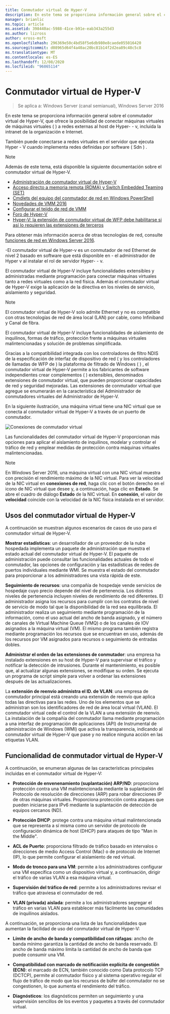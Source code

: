 ```yaml
---
title: Conmutador virtual de Hyper-V
description: En este tema se proporciona información general sobre el conmutador virtual de Hyper-V en Windows Server 2016.
manager: brianlic
ms.topic: article
ms.assetid: 398440ac-5988-41ce-b91e-eab343a255d3
ms.author: lizross
author: eross-msft
ms.openlocfilehash: 296369e50c4bd58f5e6db980e8caede055016420
ms.sourcegitcommit: d08965d64f4a40ac20bc81b14f2d2ea89c48c5c8
ms.translationtype: MT
ms.contentlocale: es-ES
ms.lasthandoff: 12/08/2020
ms.locfileid: "96865114"
---
```

# <a name="hyper-v-virtual-switch"></a>Conmutador virtual de Hyper-V

>Se aplica a: Windows Server (canal semianual), Windows Server 2016

En este tema se proporciona información general sobre el conmutador virtual de Hyper-V, que ofrece la posibilidad de conectar máquinas virtuales de máquinas virtuales \( \) a redes externas al host de Hyper- \- v, incluida la intranet de la organización e Internet.

También puede conectarse a redes virtuales en el servidor que ejecuta Hyper \- V cuando implementa redes definidas por software \( Sdn \) .

> [!NOTE]
> Además de este tema, está disponible la siguiente documentación sobre el conmutador virtual de Hyper-V.
>
> - [Administración de conmutador virtual de Hyper-V](Manage-Hyper-V-Virtual-Switch.md)
> - [Acceso directo a memoria remota (RDMA) y Switch Embedded Teaming (SET)](RDMA-and-Switch-Embedded-Teaming.md)
> - [Cmdlets del equipo del conmutador de red en Windows PowerShell](/powershell/module/netswitchteam/new-netswitchteam)
> - [Novedades de VMM 2016](/system-center/vmm/whats-new#networking)
> - [Configurar el tejido de red de VMM](/system-center/vmm/manage-networks)
> - [Foro de Hyper-V](/answers/topics/windows-server-hyper-v.html)
> - [Hyper-V: la extensión de conmutador virtual de WFP debe habilitarse si así lo requieren las extensiones de terceros](/answers/topics/windows-server-hyper-v.html)
>
> Para obtener más información acerca de otras tecnologías de red, consulte [funciones de red en Windows Server 2016](../../networking/index.yml).

\-El conmutador virtual de Hyper-v es un conmutador de red Ethernet de nivel 2 basado en software que está disponible en \- el administrador de Hyper v al instalar el rol de servidor Hyper- \- v.

El conmutador virtual de Hyper-V incluye funcionalidades extensibles y administradas mediante programación para conectar máquinas virtuales tanto a redes virtuales como a la red física. Además el conmutador virtual de Hyper-V exige la aplicación de la directiva en los niveles de servicio, aislamiento y seguridad.

> [!NOTE]
> El conmutador virtual de Hyper-V solo admite Ethernet y no es compatible con otras tecnologías de red de área local (LAN) por cable, como Infiniband y Canal de fibra.

El conmutador virtual de Hyper-V incluye funcionalidades de aislamiento de inquilinos, formas de tráfico, protección frente a máquinas virtuales malintencionadas y solución de problemas simplificada.

Gracias a la compatibilidad integrada con los controladores de filtro NDIS de la especificación de interfaz de dispositivo de red \( y los controladores de llamadas de WFP de \) la plataforma de filtrado de Windows \( \) , el conmutador virtual de Hyper-V permite a los fabricantes de software independientes crear complementos \( \) extensibles, denominados extensiones de conmutador virtual, que pueden proporcionar capacidades de red y seguridad mejoradas. Las extensiones de conmutador virtual que agregue se enumerarán en la característica del Administrador de conmutadores virtuales del Administrador de Hyper-V.

En la siguiente ilustración, una máquina virtual tiene una NIC virtual que se conecta al conmutador virtual de Hyper-V a través de un puerto de conmutador.

![Conexiones de conmutador virtual](../media/Hyper-V-Virtual-Switch/Vswitch_01.jpg)

Las funcionalidades del conmutador virtual de Hyper-V proporcionan más opciones para aplicar el aislamiento de inquilinos, modelar y controlar el tráfico de red y emplear medidas de protección contra máquinas virtuales malintencionadas.

>[!NOTE]
> En Windows Server 2016, una máquina virtual con una NIC virtual muestra con precisión el rendimiento máximo de la NIC virtual. Para ver la velocidad de la NIC virtual en **conexiones de red**, haga clic con el botón derecho en el icono de NIC virtual que desee y, a continuación, haga clic en **Estado**. Se abre el cuadro de diálogo **Estado** de la NIC virtual. En **conexión**, el valor de **velocidad** coincide con la velocidad de la NIC física instalada en el servidor.

## <a name="uses-for-hyper-v-virtual-switch"></a><a name="bkmk_apps"></a>Usos del conmutador virtual de Hyper-V

A continuación se muestran algunos escenarios de casos de uso para el conmutador virtual de Hyper-V.

**Mostrar estadísticas**: un desarrollador de un proveedor de la nube hospedada implementa un paquete de administración que muestra el estado actual del conmutador virtual de Hyper-V. El paquete de administración puede consultar las funcionalidades actuales de todo el conmutador, las opciones de configuración y las estadísticas de redes de puertos individuales mediante WMI. Se muestra el estado del conmutador para proporcionar a los administradores una vista rápida de este.

**Seguimiento de recursos**: una compañía de hospedaje vende servicios de hospedaje cuyo precio depende del nivel de pertenencia. Los distintos niveles de pertenencia incluyen niveles de rendimiento de red diferentes. El administrador asigna los recursos para cumplir con los contratos de nivel de servicio de modo tal que la disponibilidad de la red sea equilibrada. El administrador realiza un seguimiento mediante programación de la información, como el uso actual del ancho de banda asignado, y el número de canales de Virtual Machine Queue (VMQ) o de los canales de IOV asignados a la máquina virtual (VM). El mismo programa también registra mediante programación los recursos que se encuentran en uso, además de los recursos por VM asignados para recursos o seguimiento de entradas dobles.

**Administrar el orden de las extensiones de conmutador**: una empresa ha instalado extensiones en su host de Hyper-V para supervisar el tráfico y notificar la detección de intrusiones. Durante el mantenimiento, es posible que, al actualizar algunas extensiones, se modifique su orden. Se ejecuta un programa de script simple para volver a ordenar las extensiones después de las actualizaciones.

La **extensión de reenvío administra el ID. de VLAN**: una empresa de conmutador principal está creando una extensión de reenvío que aplica todas las directivas para las redes. Uno de los elementos que se administran son los identificadores de red de área local virtual (VLAN). El conmutador virtual cede el control de la VLAN a una extensión de reenvío. La instalación de la compañía del conmutador llama mediante programación a una interfaz de programación de aplicaciones (API) de Instrumental de administración de Windows (WMI) que activa la transparencia, indicando al conmutador virtual de Hyper-V que pase y no realice ninguna acción en las etiquetas VLAN.

## <a name="hyper-v-virtual-switch-functionality"></a><a name="bkmk_func"></a>Funcionalidad de conmutador virtual de Hyper-V

A continuación, se enumeran algunas de las características principales incluidas en el conmutador virtual de Hyper-V:

-   **Protección de envenenamiento (suplantación) ARP/ND**: proporciona protección contra una VM malintencionada mediante la suplantación del Protocolo de resolución de direcciones (ARP) para robar direcciones IP de otras máquinas virtuales. Proporciona protección contra ataques que pueden iniciarse para IPv6 mediante la suplantación de detección de equipos cercanos (ND).

-   **Protección DHCP**: protege contra una máquina virtual malintencionada que se representa a sí misma como un servidor de protocolo de configuración dinámica de host (DHCP) para ataques de tipo "Man in the Middle".

-   **ACL de Puerto**: proporciona filtrado de tráfico basado en intervalos o direcciones de medio Access Control (Mac) o de protocolo de Internet (IP), lo que permite configurar el aislamiento de red virtual.

-   **Modo de tronco para una VM**: permite a los administradores configurar una VM específica como un dispositivo virtual y, a continuación, dirigir el tráfico de varias VLAN a esa máquina virtual.

-   **Supervisión del tráfico de red**: permite a los administradores revisar el tráfico que atraviesa el conmutador de red.

-   **VLAN (privada) aislada**: permite a los administradores segregar el tráfico en varias VLAN para establecer más fácilmente las comunidades de inquilinos aislados.

A continuación, se proporciona una lista de las funcionalidades que aumentan la facilidad de uso del conmutador virtual de Hyper-V:

-   **Límite de ancho de banda y compatibilidad con ráfagas**: ancho de banda mínimo garantiza la cantidad de ancho de banda reservado. El ancho de banda máximo limita la cantidad de ancho de banda que puede consumir una VM.

-   **Compatibilidad con marcado de notificación explícita de congestión (ECN)**: el marcado de ECN, también conocido como Data protocolo TCP (DCTCP), permite al conmutador físico y al sistema operativo regular el flujo de tráfico de modo que los recursos de búfer del conmutador no se congestionen, lo que aumenta el rendimiento del tráfico.

-   **Diagnósticos**: los diagnósticos permiten un seguimiento y una supervisión sencillos de los eventos y paquetes a través del conmutador virtual.
